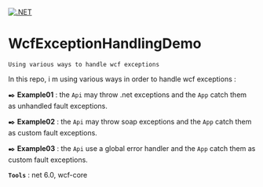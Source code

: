 [![.NET](https://github.com/aimenux/WcfExceptionHandlingDemo/actions/workflows/ci.yml/badge.svg?branch=main)](https://github.com/aimenux/WcfExceptionHandlingDemo/actions/workflows/ci.yml)

# WcfExceptionHandlingDemo
```
Using various ways to handle wcf exceptions
```

In this repo, i m using various ways in order to handle wcf exceptions :

:black_nib: **Example01** : the `Api` may throw .net exceptions and the `App` catch them as unhandled fault exceptions.

:black_nib: **Example02** : the `Api` may throw soap exceptions and the `App` catch them as custom fault exceptions.

:black_nib: **Example03** : the `Api` use a global error handler and the `App` catch them as custom fault exceptions.

**`Tools`** : net 6.0, wcf-core